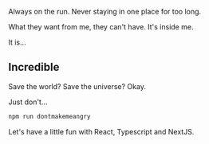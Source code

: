 Always on the run. Never staying in one place for too long.

What they want from me, they can't have. It's inside me.

It is…

## Incredible

Save the world? Save the universe? Okay.

Just don't…

```bash
npm run dontmakemeangry
```

Let's have a little fun with React, Typescript and NextJS.
